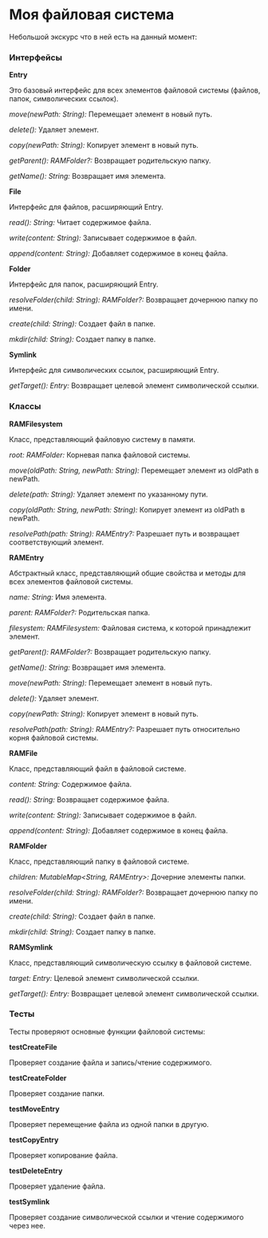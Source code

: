 # Моя файловая система
Небольшой экскурс что в ней есть на данный момент:

### Интерфейсы

**Entry**

Это базовый интерфейс для всех элементов файловой системы (файлов, папок, символических ссылок).

_move(newPath: String):_ Перемещает элемент в новый путь.

_delete():_ Удаляет элемент.

_copy(newPath: String):_ Копирует элемент в новый путь.

_getParent(): RAMFolder?:_ Возвращает родительскую папку.

_getName(): String:_ Возвращает имя элемента.

**File**

Интерфейс для файлов, расширяющий Entry.

_read(): String:_ Читает содержимое файла.

_write(content: String):_ Записывает содержимое в файл.

_append(content: String):_ Добавляет содержимое в конец файла.

**Folder**

Интерфейс для папок, расширяющий Entry.

_resolveFolder(child: String): RAMFolder?:_ Возвращает дочернюю папку по имени.

_create(child: String):_ Создает файл в папке.

_mkdir(child: String):_ Создает папку в папке.

**Symlink**

Интерфейс для символических ссылок, расширяющий Entry.

_getTarget(): Entry:_ Возвращает целевой элемент символической ссылки.


### Классы

**RAMFilesystem**

Класс, представляющий файловую систему в памяти.

_root: RAMFolder:_ Корневая папка файловой системы.

_move(oldPath: String, newPath: String):_ Перемещает элемент из oldPath в newPath.

_delete(path: String):_ Удаляет элемент по указанному пути.

_copy(oldPath: String, newPath: String):_ Копирует элемент из oldPath в newPath.

_resolvePath(path: String): RAMEntry?:_ Разрешает путь и возвращает соответствующий элемент.

**RAMEntry**

Абстрактный класс, представляющий общие свойства и методы для всех элементов файловой системы.

_name: String:_ Имя элемента.

_parent: RAMFolder?:_ Родительская папка.

_filesystem: RAMFilesystem:_ Файловая система, к которой принадлежит элемент.

_getParent(): RAMFolder?:_ Возвращает родительскую папку.

_getName(): String:_ Возвращает имя элемента.

_move(newPath: String):_ Перемещает элемент в новый путь.

_delete():_ Удаляет элемент.

_copy(newPath: String):_ Копирует элемент в новый путь.

_resolvePath(path: String): RAMEntry?:_ Разрешает путь относительно корня файловой системы.

**RAMFile**

Класс, представляющий файл в файловой системе.

_content: String:_ Содержимое файла.

_read(): String:_ Возвращает содержимое файла.

_write(content: String):_ Записывает содержимое в файл.

_append(content: String):_ Добавляет содержимое в конец файла.

**RAMFolder**

Класс, представляющий папку в файловой системе.

_children: MutableMap<String, RAMEntry>:_ Дочерние элементы папки.

_resolveFolder(child: String): RAMFolder?:_ Возвращает дочернюю папку по имени.

_create(child: String):_ Создает файл в папке.

_mkdir(child: String):_ Создает папку в папке.

**RAMSymlink**

Класс, представляющий символическую ссылку в файловой системе.

_target: Entry:_ Целевой элемент символической ссылки.

_getTarget(): Entry:_ Возвращает целевой элемент символической ссылки.


### Тесты

Тесты проверяют основные функции файловой системы:

**testCreateFile** 

Проверяет создание файла и запись/чтение содержимого.

**testCreateFolder**

Проверяет создание папки.

**testMoveEntry**

Проверяет перемещение файла из одной папки в другую.

**testCopyEntry** 

Проверяет копирование файла.

**testDeleteEntry**

Проверяет удаление файла.

**testSymlink**

Проверяет создание символической ссылки и чтение содержимого через нее.
